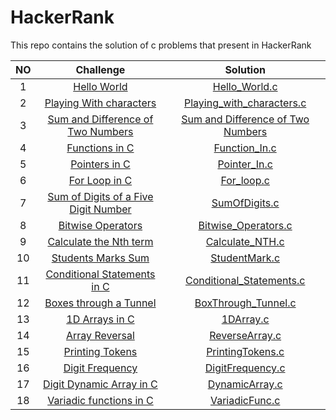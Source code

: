 # HackerRank
This repo contains the solution of c problems that present in HackerRank



| NO           | Challenge                                                                                                                                              | Solution      |
|  :---:       |     :---:                                                                                                                                              |    :---:      |
| 1            |[ Hello World](https://www.hackerrank.com/challenges/hello-world-c/problem)                                                                             | [Hello_World.c](https://github.com/abdelrhmanelgharib/HackerRank/blob/main/Easy/Hello_World.c)      |
| 2            |[Playing With characters](https://www.hackerrank.com/challenges/playing-with-characters/problem)                                                        | [Playing_with_characters.c](https://github.com/abdelrhmanelgharib/HackerRank/blob/main/Easy/Playing_with_characters.c) |
| 3            | [Sum and Difference of Two Numbers](https://www.hackerrank.com/challenges/sum-numbers-c/problem)                                                       | [Sum and Difference of Two Numbers](https://github.com/abdelrhmanelgharib/HackerRank/blob/main/Easy/Sum_Difference.c)  |
| 4            |[Functions in C](https://www.hackerrank.com/challenges/functions-in-c/problem)                                                                          |[Function_In.c](https://github.com/abdelrhmanelgharib/HackerRank/blob/main/Easy/Function_In.c)                           |
|5             |[Pointers in C](https://www.hackerrank.com/challenges/pointer-in-c/problem)                                                                             |[Pointer_In.c](https://github.com/abdelrhmanelgharib/HackerRank/blob/main/Easy/Pointer_In.c)                           |
|6             |[For Loop in C](https://www.hackerrank.com/challenges/for-loop-in-c/problem)                                                                            |[For_loop.c](https://github.com/abdelrhmanelgharib/HackerRank/blob/main/Easy/For_loop.c)                               |
|7             |[Sum of Digits of a Five Digit Number](https://www.hackerrank.com/challenges/sum-of-digits-of-a-five-digit-number/problem)                              |[SumOfDigits.c](https://github.com/abdelrhmanelgharib/HackerRank/blob/main/Easy/SumOfDigits.c)                         |
|8             |[Bitwise Operators](https://www.hackerrank.com/challenges/bitwise-operators-in-c/problem)                                                               |[Bitwise_Operators.c](https://github.com/abdelrhmanelgharib/HackerRank/blob/main/Easy/Bitwise_Operators.c)             |
|9             |[Calculate the Nth term](https://www.hackerrank.com/challenges/recursion-in-c/problem)                                                                  |[Calculate_NTH.c](https://github.com/abdelrhmanelgharib/HackerRank/blob/main/Easy/Calculate_NTH.c)                     |
|       10     |[Students Marks Sum](https://www.hackerrank.com/challenges/students-marks-sum/problem)                                                                  |[StudentMark.c](https://github.com/abdelrhmanelgharib/HackerRank/blob/main/Easy/StudentMark.c)                         |
|       11     |[Conditional Statements in C](https://www.hackerrank.com/challenges/conditional-statements-in-c/problem)                                                |[Conditional_Statements.c](https://github.com/abdelrhmanelgharib/HackerRank/blob/main/Easy/Conditional_Statements.c)   |                                                                                                      |
| 12           |[Boxes through a Tunnel](https://www.hackerrank.com/challenges/too-high-boxes/problem)                                                                  |[BoxThrough_Tunnel.c](https://github.com/abdelrhmanelgharib/HackerRank/blob/main/Easy/BoxThrough_Tunnel.c)             |
|13            |[1D Arrays in C](https://www.hackerrank.com/challenges/1d-arrays-in-c/problem)                                                                          |[1DArray.c](https://github.com/abdelrhmanelgharib/HackerRank/blob/main/Medium/1DArray.c)                               |
|14            |[Array Reversal](https://www.hackerrank.com/challenges/reverse-array-c/problem)                                                                         |[ReverseArray.c](https://github.com/abdelrhmanelgharib/HackerRank/blob/main/Medium/ReverseArray.c)                     |
|15            |[Printing Tokens](https://www.hackerrank.com/challenges/printing-tokens-/problem)                                                                       |[PrintingTokens.c](https://github.com/abdelrhmanelgharib/HackerRank/blob/main/Medium/PrintingTokens.c)                 |
|16            |[Digit Frequency](https://www.hackerrank.com/challenges/frequency-of-digits-1/problem)                                                                  |[DigitFrequency.c](https://github.com/abdelrhmanelgharib/HackerRank/blob/main/Medium/DigitFrequency.c)                 |
|17            |[Digit Dynamic Array in C](https://www.hackerrank.com/challenges/dynamic-array-in-c/problem)                                                            |[DynamicArray.c](https://github.com/abdelrhmanelgharib/HackerRank/blob/main/Medium/DynamicArray.c)                     |
|18            |[Variadic functions in C](https://www.hackerrank.com/challenges/variadic-functions-in-c/problem)                                                        |[VariadicFunc.c](https://github.com/abdelrhmanelgharib/HackerRank/blob/main/Medium/VariadicFunc.c)                     |
